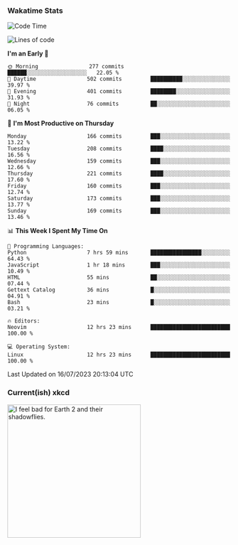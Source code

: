 ### Wakatime Stats
<!--START_SECTION:waka-->
![Code Time](http://img.shields.io/badge/Code%20Time-1%2C824%20hrs%2018%20mins-blue)

![Lines of code](https://img.shields.io/badge/From%20Hello%20World%20I%27ve%20Written-771.8%20thousand%20lines%20of%20code-blue)

**I'm an Early 🐤** 

```text
🌞 Morning                277 commits         ██████░░░░░░░░░░░░░░░░░░░   22.05 % 
🌆 Daytime                502 commits         ██████████░░░░░░░░░░░░░░░   39.97 % 
🌃 Evening                401 commits         ████████░░░░░░░░░░░░░░░░░   31.93 % 
🌙 Night                  76 commits          ██░░░░░░░░░░░░░░░░░░░░░░░   06.05 % 
```
📅 **I'm Most Productive on Thursday** 

```text
Monday                   166 commits         ███░░░░░░░░░░░░░░░░░░░░░░   13.22 % 
Tuesday                  208 commits         ████░░░░░░░░░░░░░░░░░░░░░   16.56 % 
Wednesday                159 commits         ███░░░░░░░░░░░░░░░░░░░░░░   12.66 % 
Thursday                 221 commits         ████░░░░░░░░░░░░░░░░░░░░░   17.60 % 
Friday                   160 commits         ███░░░░░░░░░░░░░░░░░░░░░░   12.74 % 
Saturday                 173 commits         ███░░░░░░░░░░░░░░░░░░░░░░   13.77 % 
Sunday                   169 commits         ███░░░░░░░░░░░░░░░░░░░░░░   13.46 % 
```


📊 **This Week I Spent My Time On** 

```text
💬 Programming Languages: 
Python                   7 hrs 59 mins       ████████████████░░░░░░░░░   64.43 % 
JavaScript               1 hr 18 mins        ███░░░░░░░░░░░░░░░░░░░░░░   10.49 % 
HTML                     55 mins             ██░░░░░░░░░░░░░░░░░░░░░░░   07.44 % 
Gettext Catalog          36 mins             █░░░░░░░░░░░░░░░░░░░░░░░░   04.91 % 
Bash                     23 mins             █░░░░░░░░░░░░░░░░░░░░░░░░   03.21 % 

🔥 Editors: 
Neovim                   12 hrs 23 mins      █████████████████████████   100.00 % 

💻 Operating System: 
Linux                    12 hrs 23 mins      █████████████████████████   100.00 % 
```


 Last Updated on 16/07/2023 20:13:04 UTC
<!--END_SECTION:waka-->

### Current(ish) xkcd
<a id="xkcd-a" title="I feel bad for Earth 2 and their shadowflies." href="https://www.xkcd.com" target="_blank">
        <img align="center" id="xkcd-img" src="https://imgs.xkcd.com/comics/fireflies.png" alt="I feel bad for Earth 2 and their shadowflies." height=300 />
</a>
